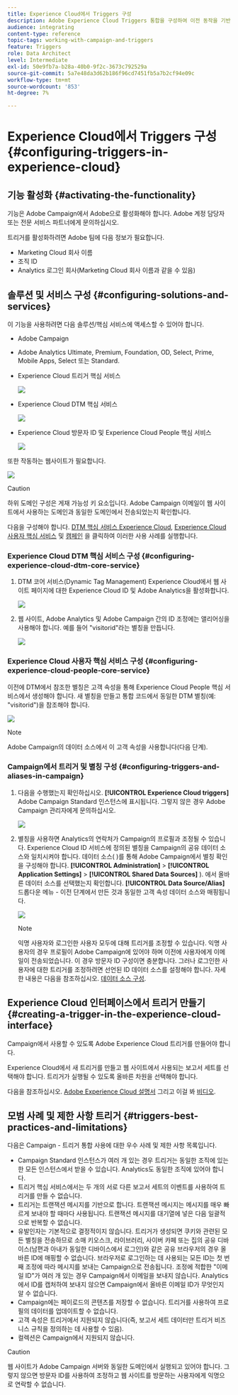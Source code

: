 ```yaml
---
title: Experience Cloud에서 Triggers 구성
description: Adobe Experience Cloud Triggers 통합을 구성하여 이전 동작을 기반으로 고객에게 개인화된 게재 전송을 시작하는 방법에 대해 알아봅니다.
audience: integrating
content-type: reference
topic-tags: working-with-campaign-and-triggers
feature: Triggers
role: Data Architect
level: Intermediate
exl-id: 50e9fb7a-b28a-40b0-9f2c-3673c792529a
source-git-commit: 5a7e48da3d62b186f96cd7451fb5a7b2cf94e09c
workflow-type: tm+mt
source-wordcount: '853'
ht-degree: 7%

---
```


# Experience Cloud에서 Triggers 구성{#configuring-triggers-in-experience-cloud}

## 기능 활성화 {#activating-the-functionality}

기능은 Adobe Campaign에서 Adobe으로 활성화해야 합니다. Adobe 계정 담당자 또는 전문 서비스 파트너에게 문의하십시오.

트리거를 활성화하려면 Adobe 팀에 다음 정보가 필요합니다.

* Marketing Cloud 회사 이름
* 조직 ID
* Analytics 로그인 회사(Marketing Cloud 회사 이름과 같을 수 있음)

## 솔루션 및 서비스 구성 {#configuring-solutions-and-services}

이 기능을 사용하려면 다음 솔루션/핵심 서비스에 액세스할 수 있어야 합니다.

* Adobe Campaign
* Adobe Analytics Ultimate, Premium, Foundation, OD, Select, Prime, Mobile Apps, Select 또는 Standard.
* Experience Cloud 트리거 핵심 서비스

   ![](assets/trigger_uc_prereq_1.png)

* Experience Cloud DTM 핵심 서비스

   ![](assets/trigger_uc_prereq_2.png)

* Experience Cloud 방문자 ID 및 Experience Cloud People 핵심 서비스

   ![](assets/trigger_uc_prereq_3.png)

또한 작동하는 웹사이트가 필요합니다.

![](assets/trigger_uc_prereq_4.png)

>[!CAUTION]
>
>하위 도메인 구성은 게재 가능성 키 요소입니다. Adobe Campaign 이메일이 웹 사이트에서 사용하는 도메인과 동일한 도메인에서 전송되었는지 확인합니다.

다음을 구성해야 합니다. [DTM 핵심 서비스 Experience Cloud](#configuring-experience-cloud-dtm-core-service), [Experience Cloud 사용자 핵심 서비스](#configuring-experience-cloud-people-core-service) 및 [캠페인](#configuring-triggers-and-aliases-in-campaign) 을 클릭하여 이러한 사용 사례를 실행합니다.

### Experience Cloud DTM 핵심 서비스 구성 {#configuring-experience-cloud-dtm-core-service}

1. DTM 코어 서비스(Dynamic Tag Management) Experience Cloud에서 웹 사이트 페이지에 대한 Experience Cloud ID 및 Adobe Analytics을 활성화합니다.

   ![](assets/trigger_uc_conf_1.png)

1. 웹 사이트, Adobe Analytics 및 Adobe Campaign 간의 ID 조정에는 앨리어싱을 사용해야 합니다. 예를 들어 &quot;visitorid&quot;라는 별칭을 만듭니다.

   ![](assets/trigger_uc_conf_2.png)

### Experience Cloud 사용자 핵심 서비스 구성 {#configuring-experience-cloud-people-core-service}

이전에 DTM에서 참조한 별칭은 고객 속성을 통해 Experience Cloud People 핵심 서비스에서 생성해야 합니다. 새 별칭을 만들고 통합 코드에서 동일한 DTM 별칭(예: &quot;visitorid&quot;)을 참조해야 합니다.

![](assets/trigger_uc_conf_3.png)

>[!NOTE]
>
>Adobe Campaign의 데이터 소스에서 이 고객 속성을 사용합니다(다음 단계).

### Campaign에서 트리거 및 별칭 구성 {#configuring-triggers-and-aliases-in-campaign}

1. 다음을 수행했는지 확인하십시오. **[!UICONTROL Experience Cloud triggers]** Adobe Campaign Standard 인스턴스에 표시됩니다. 그렇지 않은 경우 Adobe Campaign 관리자에게 문의하십시오.

   ![](assets/remarketing_1.png)

1. 별칭을 사용하면 Analytics의 연락처가 Campaign의 프로필과 조정될 수 있습니다. Experience Cloud ID 서비스에 정의된 별칭을 Campaign의 공유 데이터 소스와 일치시켜야 합니다. 데이터 소스( )를 통해 Adobe Campaign에서 별칭 확인을 구성해야 합니다. **[!UICONTROL Administration]** > **[!UICONTROL Application Settings]** > **[!UICONTROL Shared Data Sources]** ). 에서 올바른 데이터 소스를 선택했는지 확인합니다. **[!UICONTROL Data Source/Alias]** 드롭다운 메뉴 - 이전 단계에서 만든 것과 동일한 고객 속성 데이터 소스와 매핑됩니다.

   ![](assets/trigger_uc_conf_5.png)

   >[!NOTE]
   >
   >익명 사용자와 로그인한 사용자 모두에 대해 트리거를 조정할 수 있습니다. 익명 사용자의 경우 프로필이 Adobe Campaign에 있어야 하며 이전에 사용자에게 이메일이 전송되었습니다. 이 경우 방문자 ID 구성이면 충분합니다. 그러나 로그인한 사용자에 대한 트리거를 조정하려면 선언된 ID 데이터 소스를 설정해야 합니다. 자세한 내용은 다음을 참조하십시오. [데이터 소스 구성](../../integrating/using/integration-with-audience-manager-or-people-core-service.md#step-2--configure-the-data-sources).

## Experience Cloud 인터페이스에서 트리거 만들기 {#creating-a-trigger-in-the-experience-cloud-interface}

Campaign에서 사용할 수 있도록 Adobe Experience Cloud 트리거를 만들어야 합니다.

Experience Cloud에서 새 트리거를 만들고 웹 사이트에서 사용되는 보고서 세트를 선택해야 합니다. 트리거가 실행될 수 있도록 올바른 차원을 선택해야 합니다.

다음을 참조하십시오. [Adobe Experience Cloud 설명서](https://experienceleague.adobe.com/docs/core-services/interface/activation/triggers.html) 그리고 이걸 봐 [비디오](https://helpx.adobe.com/marketing-cloud/how-to/email-marketing.html#step-two).

## 모범 사례 및 제한 사항 트리거 {#triggers-best-practices-and-limitations}

다음은 Campaign - 트리거 통합 사용에 대한 우수 사례 및 제한 사항 목록입니다.

* Campaign Standard 인스턴스가 여러 개 있는 경우 트리거는 동일한 조직에 있는 한 모든 인스턴스에서 받을 수 있습니다. Analytics도 동일한 조직에 있어야 합니다.
* 트리거 핵심 서비스에서는 두 개의 서로 다른 보고서 세트의 이벤트를 사용하여 트리거를 만들 수 없습니다.
* 트리거는 트랜잭션 메시지를 기반으로 합니다. 트랜잭션 메시지는 메시지를 매우 빠르게 보내야 할 때마다 사용됩니다. 트랜잭션 메시지를 대기열에 넣은 다음 일괄적으로 반복할 수 없습니다.
* 유발인자는 기본적으로 결정적이지 않습니다. 트리거가 생성되면 쿠키와 관련된 모든 별칭을 전송하므로 소매 키오스크, 라이브러리, 사이버 카페 또는 집의 공유 디바이스(남편과 아내가 동일한 디바이스에서 로그인)와 같은 공유 브라우저의 경우 올바른 ID에 매핑할 수 없습니다. 브라우저로 로그인하는 데 사용되는 모든 ID는 첫 번째 조정에 따라 메시지를 보내는 Campaign으로 전송됩니다. 조정에 적합한 &quot;이메일 ID&quot;가 여러 개 있는 경우 Campaign에서 이메일을 보내지 않습니다. Analytics에서 ID를 캡처하여 보내지 않으면 Campaign에서 올바른 이메일 ID가 무엇인지 알 수 없습니다.
* Campaign에는 페이로드의 콘텐츠를 저장할 수 없습니다. 트리거를 사용하여 프로필의 데이터를 업데이트할 수 없습니다.
* 고객 속성은 트리거에서 지원되지 않습니다(즉, 보고서 세트 데이터만 트리거 비즈니스 규칙을 정의하는 데 사용할 수 있음).
* 컬렉션은 Campaign에서 지원되지 않습니다.

>[!CAUTION]
>
>웹 사이트가 Adobe Campaign 서버와 동일한 도메인에서 실행되고 있어야 합니다. 그렇지 않으면 방문자 ID를 사용하여 조정하고 웹 사이트를 방문하는 사용자에게 익명으로 연락할 수 없습니다.
